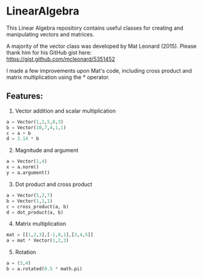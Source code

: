 # LinearAlgebra
This Linear Algebra repository contains useful classes for creating and manipulating vectors and matrices.

A majority of the vector class was developed by Mat Leonard (2015). Please thank him for his GitHub gist here: https://gist.github.com/mcleonard/5351452

I made a few improvements upon Mat's code, including cross product and matrix multiplication using the * operator.


## Features:
1. Vector addition and scalar multiplication
```python
a = Vector(1,2,5,0,3)
b = Vector(10,7,4,1,1)
c = a + b
d = 3.14 * b
```
2. Magnitude and argument
```python
a = Vector(1,4)
x = a.norm()
y = a.argument()
```

3. Dot product and cross product
```python
a = Vector(5,2,7)
b = Vector(1,1,1)
c = cross_product(a, b)
d = dot_product(a, b)
```

4. Matrix multiplication
```python
mat = [[1,2,3],[-1,0,1],[3,4,5]]
a = mat * Vector(1,2,3)
```

5. Rotation
```python
a = (3,4)
b = a.rotated(0.5 * math.pi)
```
